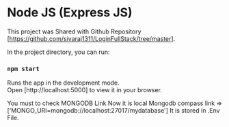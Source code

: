 #  Node JS (Express JS)

This project was Shared with Github Repository [https://github.com/sivaraj1311/LoginFullStack/tree/master].

In the project directory, you can run:

### `npm start`

Runs the app in the development mode.\
Open [http://localhost:5000] to view it in your browser.

You must to check MONGODB Link 
Now it is local Mongodb compass link => ['MONGO_URI=mongodb://localhost:27017/mydatabase']
It is stored in .Env File.